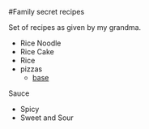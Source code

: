 #Family secret recipes

Set of recipes as given by my grandma.

* Rice Noodle 
* Rice Cake 
* Rice 
* pizzas
   - [base](./pizzas/base.md)

Sauce
* Spicy
* Sweet and Sour